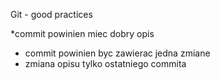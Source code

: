 Git - good practices

*commit powinien miec dobry opis
* commit powinien byc zawierac jedna zmiane
* zmiana opisu tylko ostatniego commita
